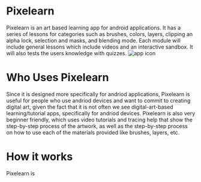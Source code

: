 # Pixelearn
Pixelearn is an art based learning app for android applications. It has a series of lessons for categories such as brushes, colors, layers, clipping an alpha lock, selection and masks, and blending mode. Each module will include general lessons which include videos and an interactive sandbox. It will also tests the users knowledge with quizzes.
![app icon](http://url/to/img.png)

# Who Uses Pixelearn
Since it is designed more specifically for andriod applications, Pixelearn is useful for people who use andriod devices and want to commit to creating digital art, given the fact that it is not often we see digital-art-based learning/tutorial apps, specifically for andriod devices. Pixelearn is also very beginner friendly, which uses video tutorials and tracing help that show the step-by-step process of the artwork, as well as the step-by-step process on how to use each of the materials provided like brushes, layers, etc.

# How it works
Pixelearn is 
